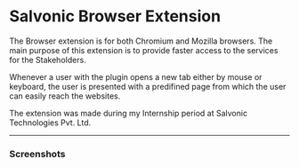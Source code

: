 # Salvonic Browser Extension

The Browser extension is for both Chromium and Mozilla browsers.
The main purpose of this extension is to provide faster access to the services for the Stakeholders.

Whenever a user with the plugin opens a new tab either by mouse or keyboard, the user is presented with a predifined page from which the user can easily reach the websites.

The extension was made during my Internship period at Salvonic Technologies Pvt. Ltd.

<hr>
<h3> Screenshots </h3>

